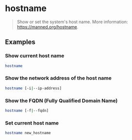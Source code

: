 # hostname

> Show or set the system's host name. More information: <https://manned.org/hostname>.

## Examples

### Show current host name

```bash
hostname
```

### Show the network address of the host name

```bash
hostname [-i|--ip-address]
```

### Show the FQDN (Fully Qualified Domain Name)

```bash
hostname [-f|--fqdn]
```

### Set current host name

```bash
hostname new_hostname
```
